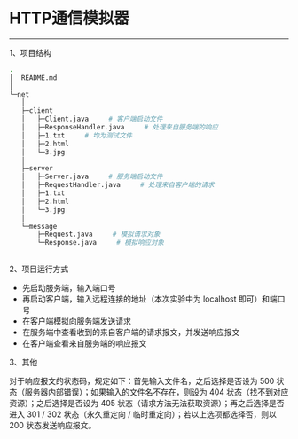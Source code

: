 # HTTP通信模拟器

---

1、项目结构

```bash
.
│  README.md
│
└─net
   │
   ├─client
   │   ├─Client.java     # 客户端启动文件
   │   ├─ResponseHandler.java     # 处理来自服务端的响应
   │   ├─1.txt     # 均为测试文件
   │   ├─2.html
   │   └─3.jpg
   │
   ├─server
   │   ├─Server.java     # 服务端启动文件
   │   ├─RequestHandler.java     # 处理来自客户端的请求
   │   ├─1.txt
   │   ├─2.html
   │   └─3.jpg
   │
   └─message
       ├─Request.java     # 模拟请求对象
       └─Response.java     # 模拟响应对象
   
```



2、项目运行方式

- 先启动服务端，输入端口号
- 再启动客户端，输入远程连接的地址（本次实验中为 localhost 即可）和端口号
- 在客户端模拟向服务端发送请求
- 在服务端中查看收到的来自客户端的请求报文，并发送响应报文
- 在客户端查看来自服务端的响应报文



3、其他

对于响应报文的状态码，规定如下：首先输入文件名，之后选择是否设为 500 状态（服务器内部错误）；如果输入的文件名不存在，则设为 404 状态（找不到对应资源）；之后选择是否设为 405 状态（请求方法无法获取资源）；再之后选择是否进入 301 / 302 状态（永久重定向 / 临时重定向）；若以上选项都选择否，则以 200 状态发送响应报文。